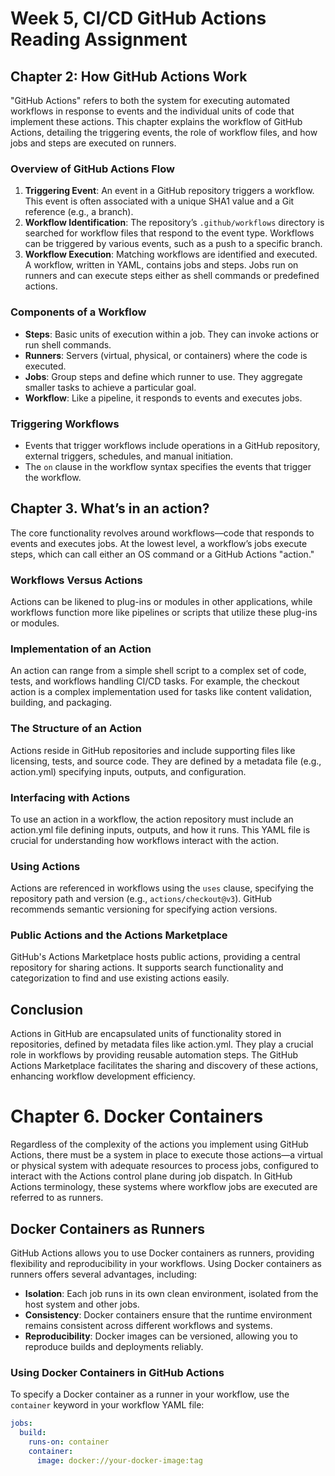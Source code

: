 # Week 5, CI/CD GitHub Actions Reading Assignment

## Chapter 2: How GitHub Actions Work

"GitHub Actions" refers to both the system for executing automated workflows in response to events and the individual units of code that implement these actions. This chapter explains the workflow of GitHub Actions, detailing the triggering events, the role of workflow files, and how jobs and steps are executed on runners.

### Overview of GitHub Actions Flow

1. **Triggering Event**: An event in a GitHub repository triggers a workflow. This event is often associated with a unique SHA1 value and a Git reference (e.g., a branch).
2. **Workflow Identification**: The repository’s `.github/workflows` directory is searched for workflow files that respond to the event type. Workflows can be triggered by various events, such as a push to a specific branch.
3. **Workflow Execution**: Matching workflows are identified and executed. A workflow, written in YAML, contains jobs and steps. Jobs run on runners and can execute steps either as shell commands or predefined actions.

### Components of a Workflow

- **Steps**: Basic units of execution within a job. They can invoke actions or run shell commands.
- **Runners**: Servers (virtual, physical, or containers) where the code is executed.
- **Jobs**: Group steps and define which runner to use. They aggregate smaller tasks to achieve a particular goal.
- **Workflow**: Like a pipeline, it responds to events and executes jobs.

### Triggering Workflows

- Events that trigger workflows include operations in a GitHub repository, external triggers, schedules, and manual initiation.
- The `on` clause in the workflow syntax specifies the events that trigger the workflow.


## Chapter 3. What’s in an action?

The core functionality revolves around workflows—code that responds to events and executes jobs. At the lowest level, a workflow’s jobs execute steps, which can call either an OS command or a GitHub Actions "action."

### Workflows Versus Actions

Actions can be likened to plug-ins or modules in other applications, while workflows function more like pipelines or scripts that utilize these plug-ins or modules.

### Implementation of an Action

An action can range from a simple shell script to a complex set of code, tests, and workflows handling CI/CD tasks. For example, the checkout action is a complex implementation used for tasks like content validation, building, and packaging.

### The Structure of an Action

Actions reside in GitHub repositories and include supporting files like licensing, tests, and source code. They are defined by a metadata file (e.g., action.yml) specifying inputs, outputs, and configuration.

### Interfacing with Actions

To use an action in a workflow, the action repository must include an action.yml file defining inputs, outputs, and how it runs. This YAML file is crucial for understanding how workflows interact with the action.

### Using Actions

Actions are referenced in workflows using the `uses` clause, specifying the repository path and version (e.g., `actions/checkout@v3`). GitHub recommends semantic versioning for specifying action versions.

### Public Actions and the Actions Marketplace

GitHub's Actions Marketplace hosts public actions, providing a central repository for sharing actions. It supports search functionality and categorization to find and use existing actions easily.

## Conclusion

Actions in GitHub are encapsulated units of functionality stored in repositories, defined by metadata files like action.yml. They play a crucial role in workflows by providing reusable automation steps. The GitHub Actions Marketplace facilitates the sharing and discovery of these actions, enhancing workflow development efficiency.


# Chapter 6. Docker Containers

Regardless of the complexity of the actions you implement using GitHub Actions, there must be a system in place to execute those actions—a virtual or physical system with adequate resources to process jobs, configured to interact with the Actions control plane during job dispatch. In GitHub Actions terminology, these systems where workflow jobs are executed are referred to as runners.

## Docker Containers as Runners

GitHub Actions allows you to use Docker containers as runners, providing flexibility and reproducibility in your workflows. Using Docker containers as runners offers several advantages, including:

- **Isolation**: Each job runs in its own clean environment, isolated from the host system and other jobs.
- **Consistency**: Docker containers ensure that the runtime environment remains consistent across different workflows and systems.
- **Reproducibility**: Docker images can be versioned, allowing you to reproduce builds and deployments reliably.

### Using Docker Containers in GitHub Actions

To specify a Docker container as a runner in your workflow, use the `container` keyword in your workflow YAML file:

```yaml
jobs:
  build:
    runs-on: container
    container:
      image: docker://your-docker-image:tag
